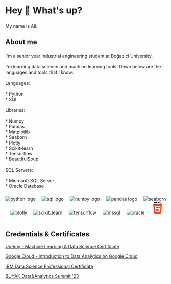 <h1 align="left">Hey 👋 What's up?</h1>

###

<p align="left">My name is Ali.</p>

###

<h2 align="left">About me</h2>

###

<p align="left">I'm a senior year industrial engineering student at Boğaziçi University. <br><br>I'm learning data science and machine learning tools. Down below are the languages and tools that I know:<br><br>Languages:<br><br>* Python<br>* SQL<br><br>Libraries:<br><br>* Numpy<br>* Pandas<br>* Matplotlib<br>* Seaborn<br>* Plotly<br>* Scikit-learn<br>* Tensorflow<br>* BeautifulSoup<br><br>SQL Servers:<br><br>* Microsoft SQL Server<br>* Oracle Database<br>

###

<div align="left">
  <img src="https://cdn.jsdelivr.net/gh/devicons/devicon/icons/python/python-original-wordmark.svg" height="40" alt="python logo"  />
  <img width="12" />
  <img src="https://upload.wikimedia.org/wikipedia/commons/8/87/Sql_data_base_with_logo.png"  height="40" alt="sql logo"  />
  <img width="12" />
  <img src="https://cdn.jsdelivr.net/gh/devicons/devicon/icons/numpy/numpy-original.svg" height="40" alt="numpy logo"  />
  <img width="12" />
  <img src="https://cdn.jsdelivr.net/gh/devicons/devicon/icons/pandas/pandas-original-wordmark.svg" height="40" alt="pandas logo"  />
  <img width="12" />
  <img src="https://seaborn.pydata.org/_images/logo-mark-lightbg.svg" alt="seaborn" width="40" height="40"/>
  <img width="12" />
  <img src="https://upload.wikimedia.org/wikipedia/commons/8/8a/Plotly_logo_for_digital_final_%286%29.png" alt="plotly"  width="100" height="40" />
  <img width="12" />
  <img src="https://upload.wikimedia.org/wikipedia/commons/0/05/Scikit_learn_logo_small.svg" alt="scikit_learn" width="70" height="40"/>
  <img width="12" />
  <img src="https://www.vectorlogo.zone/logos/tensorflow/tensorflow-icon.svg" alt="tensorflow" width="40" height="40"/>
  <img width="12" />
  <img src="https://www.svgrepo.com/show/303229/microsoft-sql-server-logo.svg" alt="mssql" width="40" height="40"/>
  <img width="12" /> 
  <img src="https://upload.wikimedia.org/wikipedia/commons/5/50/Oracle_logo.svg" alt="oracle" width="40" height="40"/>
  <img width="12" /> 

  <img src="https://raw.githubusercontent.com/devicons/devicon/master/icons/html5/html5-original-wordmark.svg" alt="html5" width="40" height="40"/>
  <img width="12" />


</div>

###



<h2 align="left">Credentials & Certificates</h2>

<a href="https://www.udemy.com/certificate/UC-8f44993b-62a1-4ab4-96af-646129414950/">Udemy - Machine Learning & Data Science Certificate</a>

<a href="https://www.cloudskillsboost.google/public_profiles/33aaa5e4-4765-48d0-97d8-d866b4faa9c5/badges/5160703">Google Cloud - Introduction to Data Analytics on Google Cloud</a>

<a href="https://www.credly.com/users/ali-yildirim.7b3d6cc2">IBM Data Science Professional Certificate</a>

<a href="https://verified.sertifier.com/en/verify/73250904282818/">BUYAK Data&Analytics Summit '23</a>





